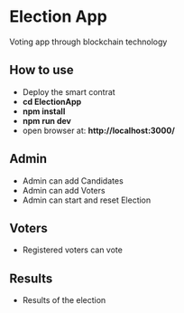 # Election App

Voting app through blockchain technology

## How to use

- Deploy the smart contrat
- **cd ElectionApp**
- **npm install**
- **npm run dev**
- open browser at: **http://localhost:3000/**

## Admin

- Admin can add Candidates
- Admin can add Voters
- Admin can start and reset Election

## Voters

- Registered voters can vote

## Results

- Results of the election
